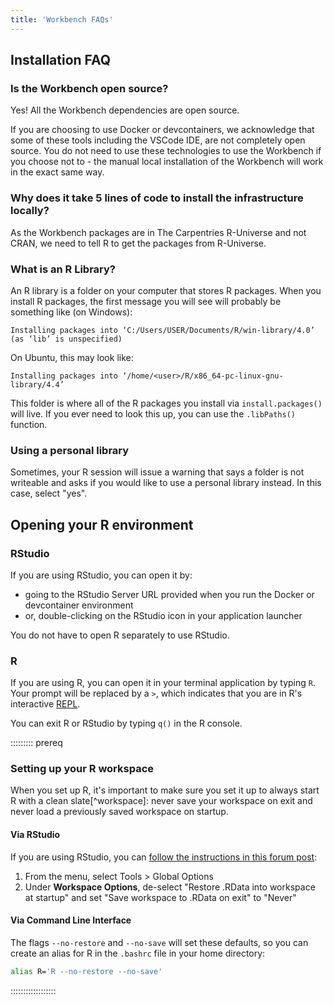 ```yaml
---
title: 'Workbench FAQs'
---
```


## Installation FAQ

### Is the Workbench open source?

Yes! All the Workbench dependencies are open source.

If you are choosing to use Docker or devcontainers, we acknowledge that some of these tools including the VSCode IDE, are not completely open source.
You do not need to use these technologies to use the Workbench if you choose not to - the manual local installation of the Workbench will work in the exact same way.

### Why does it take 5 lines of code to install the infrastructure locally?

As the Workbench packages are in The Carpentries R-Universe and not CRAN, we need to tell R to get the packages from R-Universe.

### What is an R Library?

An R library is a folder on your computer that stores R packages.
When you install R packages, the first message you will see will probably be something like (on Windows):

```
Installing packages into ‘C:/Users/USER/Documents/R/win-library/4.0’
(as ‘lib’ is unspecified)
```

On Ubuntu, this may look like:

```
Installing packages into ‘/home/<user>/R/x86_64-pc-linux-gnu-library/4.4’
```

This folder is where all of the R packages you install via `install.packages()` will live.
If you ever need to look this up, you can use the `.libPaths()` function.

### Using a personal library

Sometimes, your R session will issue a warning that says a folder is not writeable and asks if you would like to use a personal library instead.
In this case, select "yes".

## Opening your R environment

### RStudio

If you are using RStudio, you can open it by:

- going to the RStudio Server URL provided when you run the Docker or devcontainer environment
- or, double-clicking on the RStudio icon in your application launcher

You do not have to open R separately to use RStudio.

### R

If you are using R, you can open it in your terminal application by typing `R`.
Your prompt will be replaced by a `>`, which indicates that you are in R's interactive [REPL](https://glosario.carpentries.org/en/#repl).

You can exit R or RStudio by typing `q()` in the R console.

::::::::: prereq

### Setting up your R workspace

When you set up R, it's important to make sure you set it up to always start R with a clean slate[^workspace]: never save your workspace on exit and never load a previously saved workspace on startup.

#### Via RStudio 

If you are using RStudio, you can [follow the instructions in this forum post](https://forum.posit.co/t/first-line-of-every-r-script/799/12?u=zkamvar):

1. From the menu, select <cmd>Tools<cmd> > <cmd>Global Options</cmd>
2. Under **Workspace Options**, de-select "Restore .RData into workspace at startup" and set "Save workspace to .RData on exit" to "Never"

#### Via Command Line Interface

The flags `--no-restore` and `--no-save` will set these defaults, so you can create an alias for R in the `.bashrc` file in your home directory:

```bash
alias R='R --no-restore --no-save'
```

::::::::::::::::::